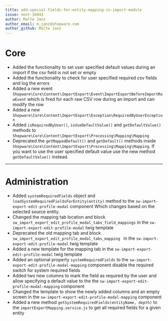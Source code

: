 ```yaml
---
title: add-special-fields-for-entity-mapping-in-import-module
issue: next-16043
author: Malte Janz
author_email: m.janz@shopware.com 
author_github: Malte Janz
---
```

# Core
* Added the functionality to set user specified default values during an import if the csv field is not set or empty
* Added the functionality to check for user specified required csv fields and log the errors
* Added a new event `Shopware\Core\Content\ImportExport\Event\ImportExportBeforeImportRowEvent` which is fired for each raw CSV row during an import and can modify the row
* Added a new `Shopware\Core\Content\ImportExport\Exception\RequiredByUserException`
* Added `isRequiredByUser()`, `isUseDefaultValue()` and `getDefaultValue()` methods to `Shopware\Core\Content\ImportExport\Processing\Mapping\Mapping`
* Deprecated the `getMappedDefault()` and `getDefault()` methods inside `Shopware\Core\Content\ImportExport\Processing\Mapping\Mapping`.
  If you want to use the user specified default value use the new method `getDefaultValue()` instead.

___
# Administration
* Added `systemRequiredFields` object and `loadSystemRequiredFieldsForEntity(entity)` method to the `sw-import-export-edit-profile-modal` component
  Which changes based on the selected source entity.
* Changed the mapping tab location and block `sw_import_export_edit_profile_modal_tabs_field_mappings` in the `sw-import-export-edit-profile-modal` twig template
* Deprecated the old mapping tab and block `sw_import_export_edit_profile_modal_tabs_mapping ` in the `sw-import-export-edit-profile-modal` twig template
* Added a new template for the mapping tab in the `sw-import-export-edit-profile-modal` twig template
* Added an optional property `systemRequiredFields` to the `sw-import-export-edit-profile-modal-mapping` component disable the required switch for system required fields
* Added two new columns to mark the field as required by the user and allow specifying a default value to the the `sw-import-export-edit-profile-modal-mapping` component
* Changed the template to show the newly added columns and an empty screen in the `sw-import-export-edit-profile-modal-mapping` component
* Added a new method `getSystemRequiredFields(entityName, depth)` to the `importExportMapping.service.js` to get all required fields for a given entity
